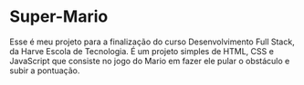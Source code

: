 # Super-Mario
Esse é meu projeto para a finalização do curso Desenvolvimento Full Stack, da Harve Escola de Tecnologia. É um projeto simples de HTML, CSS e JavaScript que consiste no jogo do Mario em fazer ele pular o obstáculo e subir a pontuação.
